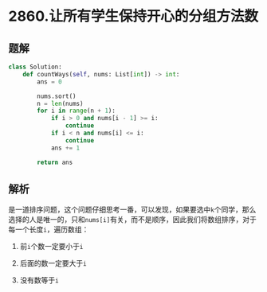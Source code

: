 # 2860.让所有学生保持开心的分组方法数

## 题解

```python
class Solution:
    def countWays(self, nums: List[int]) -> int:
        ans = 0

        nums.sort()
        n = len(nums)
        for i in range(n + 1):
            if i > 0 and nums[i - 1] >= i:
                continue
            if i < n and nums[i] <= i:
                continue
            ans += 1

        return ans
```

## 解析

是一道排序问题，这个问题仔细思考一番，可以发现，如果要选中`k`个同学，那么选择的人是唯一的，只和`nums[i]`有关，而不是顺序，因此我们将数组排序，对于每一个长度`i`，遍历数组：

1. 前`i`个数一定要小于`i`

2. 后面的数一定要大于`i`

3. 没有数等于`i`

